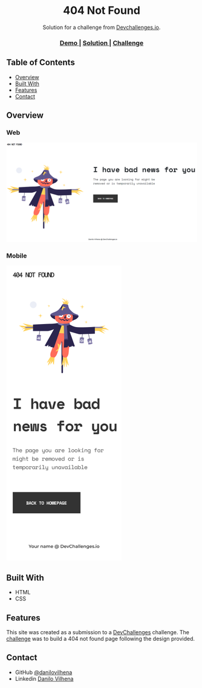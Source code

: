 <h1 align="center">404 Not Found</h1>

<div align="center">
   Solution for a challenge from  <a href="http://devchallenges.io" target="_blank">Devchallenges.io</a>.
</div>

<div align="center">
  <h3>
    <a href="https://vilhena-404-not-found.netlify.app">
      Demo
    </a>
    <span> | </span>
    <a href="https://github.com/danilovilhena/dev-challenges-io/tree/master/404-not-found">
      Solution
    </a>
    <span> | </span>
    <a href="https://devchallenges.io/challenges/wBunSb7FPrIepJZAg0sY">
      Challenge
    </a>
  </h3>
</div>

## Table of Contents

- [Overview](#overview)
- [Built With](#built-with)
- [Features](#features)
- [Contact](#contact)

## Overview

### Web 
![screenshot](https://github.com/danilovilhena/dev-challenges-io/blob/master/404-not-found/assets/overview.png?raw=true)

### Mobile
![screenshot](https://github.com/danilovilhena/dev-challenges-io/blob/master/404-not-found/assets/mobile.png?raw=true)

## Built With

- HTML
- CSS

## Features

This site was created as a submission to a [DevChallenges](https://devchallenges.io/challenges) challenge. The [challenge](https://devchallenges.io/challenges/wBunSb7FPrIepJZAg0sY) was to build a 404 not found page following the design provided.

## Contact

- GitHub [@danilovilhena](https://{github.com/danilovilhena})
- Linkedin [Danilo Vilhena](https://www.linkedin.com/in/danilo-vilhena-4b150b1b0/)